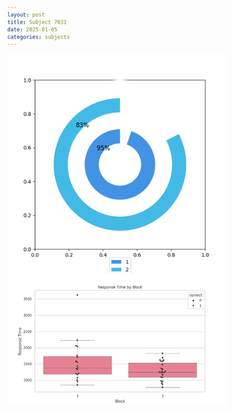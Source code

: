 ```yaml
---
layout: post
title: Subject 7031
date: 2025-01-05
categories: subjects
---
```


![](data/7031/run-18/7031__acc_test.png)
![](data/7031/run-18/7031_rt.png)

